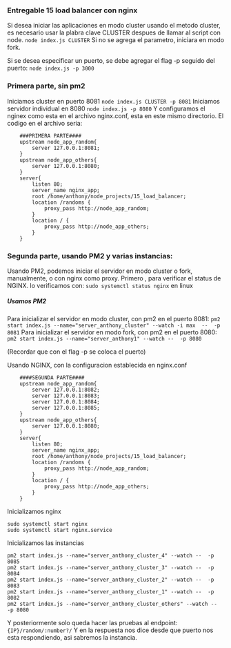 ### Entregable 15 load balancer con nginx
Si desea iniciar las aplicaciones en modo cluster usando el metodo cluster, es necesario usar la plabra clave CLUSTER despues de llamar al script con node.
`node index.js CLUSTER`
Si no se agrega el parametro, iniciara en modo fork.

Si se desea especificar un puerto, se debe agregar el flag -p seguido del puerto:
`node index.js -p 3000`


### Primera parte, sin pm2

Iniciamos cluster en puerto 8081
`node index.js CLUSTER -p 8081`
Iniciamos servidor individual en 8080
`node index.js -p 8080`
Y configuramos el nginex como esta en el archivo nginx.conf, esta en este mismo directorio.
El codigo en el archivo seria:

```
    ###PRIMERA PARTE####
	upstream node_app_random{
		server 127.0.0.1:8081;
	}
	upstream node_app_others{
		server 127.0.0.1:8080;
	}
	server{
		listen 80;
		server_name nginx_app;
		root /home/anthony/node_projects/15_load_balancer;
		location /randoms {
			proxy_pass http://node_app_random;
		}
		location / {
			proxy_pass http://node_app_others;
		}
	}
```

### Segunda parte, usando PM2 y varias instancias:

Usando PM2, podemos iniciar el servidor en modo cluster o fork, manualmente, o con nginx como proxy.
Primero , para verificar el status de NGINX. lo verificamos con:
`sudo systemctl status nginx` en linux

##### Usamos PM2

Para inicializar el servidor en modo cluster, con pm2 en el puerto 8081:
`pm2 start index.js --name="server_anthony_cluster" --watch -i max  --  -p 8081`
Para inicializar el servidor en modo fork, con pm2 en el puerto 8080:
`pm2 start index.js --name="server_anthony1" --watch --  -p 8080`

(Recordar que con el flag -p se coloca el puerto)

Usando NGINX, con la configuracion establecida en nginx.conf

```
    ####SEGUNDA PARTE####
	upstream node_app_random{
		server 127.0.0.1:8082;
		server 127.0.0.1:8083;
		server 127.0.0.1:8084;
		server 127.0.0.1:8085;
	}
	upstream node_app_others{
		server 127.0.0.1:8080;
	}
	server{
		listen 80;
		server_name nginx_app;
		root /home/anthony/node_projects/15_load_balancer;
		location /randoms {
			proxy_pass http://node_app_random;
		}
		location / {
			proxy_pass http://node_app_others;
		}
	}
```
Inicializamos nginx
```
sudo systemctl start nginx
sudo systemctl start nginx.service 
```
Inicializamos las instancias
```
pm2 start index.js --name="server_anthony_cluster_4" --watch --  -p 8085
pm2 start index.js --name="server_anthony_cluster_3" --watch --  -p 8084
pm2 start index.js --name="server_anthony_cluster_2" --watch --  -p 8083
pm2 start index.js --name="server_anthony_cluster_1" --watch --  -p 8082
pm2 start index.js --name="server_anthony_cluster_others" --watch --  -p 8080
```

Y posteriormente solo queda hacer las pruebas al endpoint:
`{IP}/random/:number?/`
Y en la respuesta nos dice desde que puerto nos esta respondiendo, asi sabremos la instancia.
